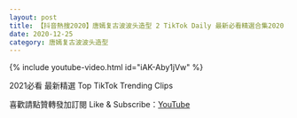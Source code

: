 ```yaml
---
layout: post
title: 【抖音熱搜2020】唐嫣复古波波头造型 2 TikTok Daily 最新必看精選合集2020 12 25
date: 2020-12-25
category: 唐嫣复古波波头造型
---
```


{% include youtube-video.html id="iAK-Aby1jVw" %}

2021必看 最新精選 Top TikTok Trending Clips

喜歡請點贊轉發加訂閱 Like & Subscribe：[YouTube](https://www.youtube.com/channel/UCAoR7VcanIPd04uEq_GIylA/videos)

